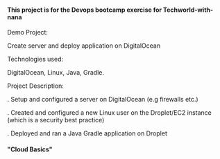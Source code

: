 #### This project is for the Devops bootcamp exercise for Techworld-with-nana

Demo Project:

Create server and deploy application on DigitalOcean


Technologies used:

DigitalOcean, Linux, Java, Gradle.


Project Description:

. Setup and configured a server on DigitalOcean (e.g firewalls etc.)

. Created and configured a new Linux user on the Droplet/EC2 instance (which is a security best practice)

. Deployed and ran a Java Gradle application on Droplet


#### "Cloud Basics"
